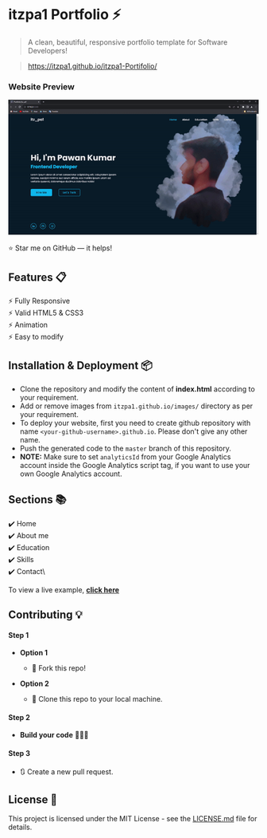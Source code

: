 
# itzpa1 Portfolio ⚡️ 
> A clean, beautiful, responsive portfolio template for Software Developers!

> https://itzpa1.github.io/itzpa1-Portifolio/

### Website Preview
<p align="center"> 
  <kbd>
    <a href="https://itzpa1.github.io/itzpa1-Portifolio/" target="_blank"><img src="preview.gif">
  </a>
  </kbd>
</p>

:star: Star me on GitHub — it helps!

## Features 📋
⚡️ Fully Responsive\
⚡️ Valid HTML5 & CSS3\
⚡️ Animation\
⚡️ Easy to modify

## Installation & Deployment 📦
- Clone the repository and modify the content of <b>index.html</b> according to your requirement.
- Add or remove images from `itzpa1.github.io/images/` directory as per your requirement.
- To deploy your website, first you need to create github repository with name `<your-github-username>.github.io`. Please don't give any other name.
- Push the generated code to the `master` branch of this repository.
- <b>NOTE:</b> Make sure to set `analyticsId` from your Google Analytics account inside the Google Analytics script tag, if you want to use your own Google Analytics account.

## Sections 📚
✔️ Home\
✔️ About me\
✔️ Education\
✔️ Skills \
✔️ Contact\

To view a live example, **[click here](https://itzpa1.github.io/itzpa1-Portifolio/)**


## Contributing 💡
#### Step 1

- **Option 1**
    - 🍴 Fork this repo!

- **Option 2**
    - 👯 Clone this repo to your local machine.


#### Step 2

- **Build your code** 🔨🔨🔨

#### Step 3

- 🔃 Create a new pull request.

## License 📄
This project is licensed under the MIT License - see the [LICENSE.md](./LICENSE) file for details.
